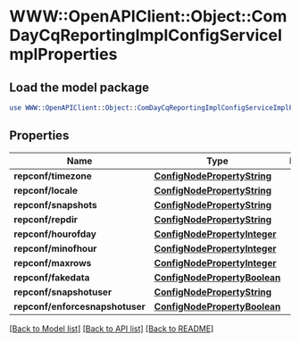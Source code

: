 # WWW::OpenAPIClient::Object::ComDayCqReportingImplConfigServiceImplProperties

## Load the model package
```perl
use WWW::OpenAPIClient::Object::ComDayCqReportingImplConfigServiceImplProperties;
```

## Properties
Name | Type | Description | Notes
------------ | ------------- | ------------- | -------------
**repconf/timezone** | [**ConfigNodePropertyString**](ConfigNodePropertyString.md) |  | [optional] 
**repconf/locale** | [**ConfigNodePropertyString**](ConfigNodePropertyString.md) |  | [optional] 
**repconf/snapshots** | [**ConfigNodePropertyString**](ConfigNodePropertyString.md) |  | [optional] 
**repconf/repdir** | [**ConfigNodePropertyString**](ConfigNodePropertyString.md) |  | [optional] 
**repconf/hourofday** | [**ConfigNodePropertyInteger**](ConfigNodePropertyInteger.md) |  | [optional] 
**repconf/minofhour** | [**ConfigNodePropertyInteger**](ConfigNodePropertyInteger.md) |  | [optional] 
**repconf/maxrows** | [**ConfigNodePropertyInteger**](ConfigNodePropertyInteger.md) |  | [optional] 
**repconf/fakedata** | [**ConfigNodePropertyBoolean**](ConfigNodePropertyBoolean.md) |  | [optional] 
**repconf/snapshotuser** | [**ConfigNodePropertyString**](ConfigNodePropertyString.md) |  | [optional] 
**repconf/enforcesnapshotuser** | [**ConfigNodePropertyBoolean**](ConfigNodePropertyBoolean.md) |  | [optional] 

[[Back to Model list]](../README.md#documentation-for-models) [[Back to API list]](../README.md#documentation-for-api-endpoints) [[Back to README]](../README.md)


